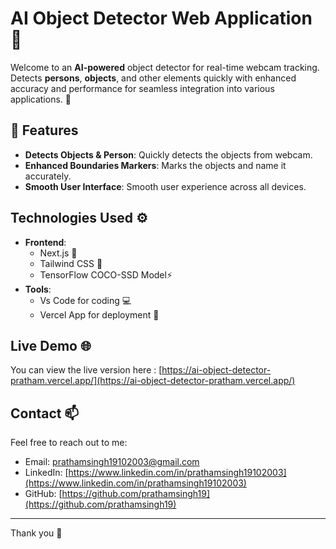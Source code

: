 # AI Object Detector Web Application 📸

Welcome to an **AI-powered** object detector for real-time webcam tracking. Detects **persons**, **objects**, and other elements quickly with enhanced accuracy and performance for seamless integration into various applications. 🌟

## 🚀 Features

- **Detects Objects & Person**: Quickly detects the objects from webcam.
- **Enhanced Boundaries Markers**: Marks the objects and name it accurately.
- **Smooth User Interface**: Smooth user experience across all devices.

## Technologies Used ⚙️

- **Frontend**: 
  - Next.js 🔻
  - Tailwind CSS 🎨
  - TensorFlow COCO-SSD Model⚡
- **Tools**:
  - Vs Code for coding 💻
  - Vercel App for deployment 🚀


## Live Demo 🌐


You can view the live version here : [https://ai-object-detector-pratham.vercel.app/](https://ai-object-detector-pratham.vercel.app/)



## Contact 📫

Feel free to reach out to me:

- Email: prathamsingh19102003@gmail.com
- LinkedIn: [https://www.linkedin.com/in/prathamsingh19102003](https://www.linkedin.com/in/prathamsingh19102003)
- GitHub: [https://github.com/prathamsingh19](https://github.com/prathamsingh19)

---

Thank you 👋


